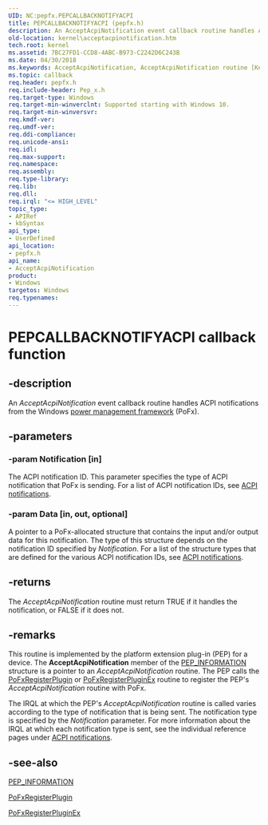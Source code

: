```yaml
---
UID: NC:pepfx.PEPCALLBACKNOTIFYACPI
title: PEPCALLBACKNOTIFYACPI (pepfx.h)
description: An AcceptAcpiNotification event callback routine handles ACPI notifications from the Windows power management framework (PoFx).
old-location: kernel\acceptacpinotification.htm
tech.root: kernel
ms.assetid: 7BC27FD1-CCD8-4ABC-B973-C2242D6C243B
ms.date: 04/30/2018
ms.keywords: AcceptAcpiNotification, AcceptAcpiNotification routine [Kernel-Mode Driver Architecture], PEPCALLBACKNOTIFYACPI, kernel.acceptacpinotification, pepfx/AcceptAcpiNotification
ms.topic: callback
req.header: pepfx.h
req.include-header: Pep_x.h
req.target-type: Windows
req.target-min-winverclnt: Supported starting with Windows 10.
req.target-min-winversvr: 
req.kmdf-ver: 
req.umdf-ver: 
req.ddi-compliance: 
req.unicode-ansi: 
req.idl: 
req.max-support: 
req.namespace: 
req.assembly: 
req.type-library: 
req.lib: 
req.dll: 
req.irql: "<= HIGH_LEVEL"
topic_type:
- APIRef
- kbSyntax
api_type:
- UserDefined
api_location:
- pepfx.h
api_name:
- AcceptAcpiNotification
product:
- Windows
targetos: Windows
req.typenames: 
---
```


# PEPCALLBACKNOTIFYACPI callback function


## -description


An <i>AcceptAcpiNotification</i> event callback routine handles ACPI notifications from the Windows <a href="https://docs.microsoft.com/windows-hardware/drivers/ddi/content/index">power management framework</a> (PoFx).


## -parameters




### -param Notification [in]

The ACPI notification ID. This parameter specifies the type of ACPI notification that PoFx is sending. For a list of ACPI notification IDs, see <a href="https://docs.microsoft.com/windows-hardware/drivers/ddi/content/index">ACPI notifications</a>.


### -param Data [in, out, optional]

A pointer to a PoFx-allocated structure that contains the input and/or output data for this notification. The type of this structure depends on the notification ID specified by <i>Notification</i>. For a list of the structure types that are defined for the various ACPI notification IDs, see <a href="https://docs.microsoft.com/windows-hardware/drivers/ddi/content/index">ACPI notifications</a>.


## -returns



The <i>AcceptAcpiNotification</i> routine must return TRUE if it handles the notification, or FALSE if it does not.




## -remarks



This routine is implemented by the platform extension plug-in (PEP) for a device. The <b>AcceptAcpiNotification</b> member of the <a href="https://docs.microsoft.com/windows-hardware/drivers/ddi/content/pepfx/ns-pepfx-_pep_information">PEP_INFORMATION</a> structure is a pointer to an <i>AcceptAcpiNotification</i> routine. The PEP calls the <a href="https://docs.microsoft.com/windows-hardware/drivers/ddi/content/pepfx/nf-pepfx-pofxregisterplugin">PoFxRegisterPlugin</a> or <a href="https://docs.microsoft.com/windows-hardware/drivers/ddi/content/pepfx/nf-pepfx-pofxregisterpluginex">PoFxRegisterPluginEx</a> routine to register the PEP's <i>AcceptAcpiNotification</i> routine with PoFx.

The IRQL at which the PEP's <i>AcceptAcpiNotification</i> routine is called varies according to the type of notification that is being sent. The notification type is specified by the <i>Notification</i> parameter. For more information about the IRQL at which each notification type is sent, see the individual reference pages under <a href="https://docs.microsoft.com/windows-hardware/drivers/ddi/content/index">ACPI notifications</a>.




## -see-also




<a href="https://docs.microsoft.com/windows-hardware/drivers/ddi/content/pepfx/ns-pepfx-_pep_information">PEP_INFORMATION</a>



<a href="https://docs.microsoft.com/windows-hardware/drivers/ddi/content/pepfx/nf-pepfx-pofxregisterplugin">PoFxRegisterPlugin</a>



<a href="https://docs.microsoft.com/windows-hardware/drivers/ddi/content/pepfx/nf-pepfx-pofxregisterpluginex">PoFxRegisterPluginEx</a>
 

 

